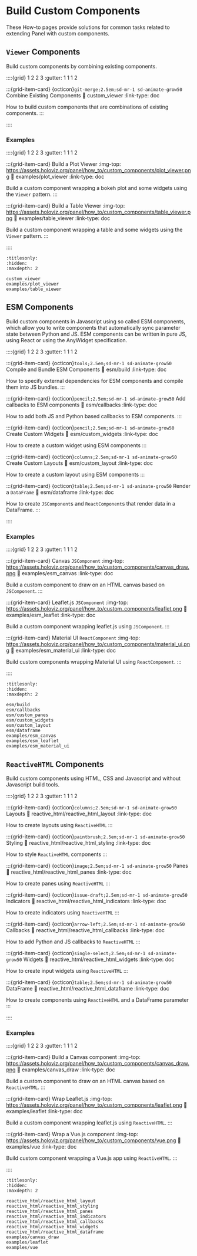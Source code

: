 # Build Custom Components

These How-to pages provide solutions for common tasks related to extending Panel with custom components.

## `Viewer` Components

Build custom components by combining existing components.

::::{grid} 1 2 2 3
:gutter: 1 1 1 2

:::{grid-item-card} {octicon}`git-merge;2.5em;sd-mr-1 sd-animate-grow50` Combine Existing Components
:link: custom_viewer
:link-type: doc

How to build custom components that are combinations of existing components.
:::

::::

### Examples

::::{grid} 1 2 2 3
:gutter: 1 1 1 2

:::{grid-item-card} Build a Plot Viewer
:img-top: https://assets.holoviz.org/panel/how_to/custom_components/plot_viewer.png
:link: examples/plot_viewer
:link-type: doc

Build a custom component wrapping a bokeh plot and some widgets using the `Viewer` pattern.
:::

:::{grid-item-card} Build a Table Viewer
:img-top: https://assets.holoviz.org/panel/how_to/custom_components/table_viewer.png
:link: examples/table_viewer
:link-type: doc

Build a custom component wrapping a table and some widgets using the `Viewer` pattern.
:::

::::

```{toctree}
:titlesonly:
:hidden:
:maxdepth: 2

custom_viewer
examples/plot_viewer
examples/table_viewer
```

## ESM Components

Build custom components in Javascript using so called ESM components, which allow you to write components that automatically sync parameter state between Python and JS. ESM components can be written in pure JS, using React or using the AnyWidget specification.

::::{grid} 1 2 2 3
:gutter: 1 1 1 2


:::{grid-item-card} {octicon}`tools;2.5em;sd-mr-1 sd-animate-grow50` Compile and Bundle ESM Components
:link: esm/build
:link-type: doc

How to specify external dependencies for ESM components and compile them into JS bundles.
:::

:::{grid-item-card} {octicon}`pencil;2.5em;sd-mr-1 sd-animate-grow50` Add callbacks to ESM components
:link: esm/callbacks
:link-type: doc

How to add both JS and Python based callbacks to ESM components.
:::

:::{grid-item-card} {octicon}`pencil;2.5em;sd-mr-1 sd-animate-grow50` Create Custom Widgets
:link: esm/custom_widgets
:link-type: doc

How to create a custom widget using ESM components
:::

:::{grid-item-card} {octicon}`columns;2.5em;sd-mr-1 sd-animate-grow50` Create Custom Layouts
:link: esm/custom_layout
:link-type: doc

How to create a custom layout using ESM components
:::

:::{grid-item-card} {octicon}`table;2.5em;sd-mr-1 sd-animate-grow50` Render a `DataFrame`
:link: esm/dataframe
:link-type: doc

How to create `JSComponent`s and `ReactComponent`s that render data in a DataFrame.
:::

::::

### Examples

::::{grid} 1 2 2 3
:gutter: 1 1 1 2

:::{grid-item-card} Canvas `JSComponent`
:img-top: https://assets.holoviz.org/panel/how_to/custom_components/canvas_draw.png
:link: examples/esm_canvas
:link-type: doc

Build a custom component to draw on an HTML canvas based on `JSComponent`.
:::

:::{grid-item-card} Leaflet.js `JSComponent`
:img-top: https://assets.holoviz.org/panel/how_to/custom_components/leaflet.png
:link: examples/esm_leaflet
:link-type: doc

Build a custom component wrapping leaflet.js using `JSComponent`.
:::

:::{grid-item-card} Material UI `ReactComponent`
:img-top: https://assets.holoviz.org/panel/how_to/custom_components/material_ui.png
:link: examples/esm_material_ui
:link-type: doc

Build custom components wrapping Material UI using `ReactComponent`.
:::

::::

```{toctree}
:titlesonly:
:hidden:
:maxdepth: 2

esm/build
esm/callbacks
esm/custom_panes
esm/custom_widgets
esm/custom_layout
esm/dataframe
examples/esm_canvas
examples/esm_leaflet
examples/esm_material_ui

```

## `ReactiveHTML` Components

Build custom components using HTML, CSS and Javascript and without Javascript build tools.

::::{grid} 1 2 2 3
:gutter: 1 1 1 2

:::{grid-item-card} {octicon}`columns;2.5em;sd-mr-1 sd-animate-grow50` Layouts
:link: reactive_html/reactive_html_layout
:link-type: doc

How to create layouts using `ReactiveHTML`
:::

:::{grid-item-card} {octicon}`paintbrush;2.5em;sd-mr-1 sd-animate-grow50` Styling
:link: reactive_html/reactive_html_styling
:link-type: doc

How to style `ReactiveHTML` components
:::

:::{grid-item-card} {octicon}`image;2.5em;sd-mr-1 sd-animate-grow50` Panes
:link: reactive_html/reactive_html_panes
:link-type: doc

How to create panes using `ReactiveHTML`
:::

:::{grid-item-card} {octicon}`issue-draft;2.5em;sd-mr-1 sd-animate-grow50` Indicators
:link: reactive_html/reactive_html_indicators
:link-type: doc

How to create indicators using `ReactiveHTML`
:::

:::{grid-item-card} {octicon}`arrow-left;2.5em;sd-mr-1 sd-animate-grow50` Callbacks
:link: reactive_html/reactive_html_callbacks
:link-type: doc

How to add Python and JS callbacks to `ReactiveHTML`
:::

:::{grid-item-card} {octicon}`single-select;2.5em;sd-mr-1 sd-animate-grow50` Widgets
:link: reactive_html/reactive_html_widgets
:link-type: doc

How to create input widgets using `ReactiveHTML`
:::

:::{grid-item-card} {octicon}`table;2.5em;sd-mr-1 sd-animate-grow50` DataFrame
:link: reactive_html/reactive_html_dataframe
:link-type: doc

How to create components using `ReactiveHTML` and a DataFrame parameter
:::

::::

### Examples

::::{grid} 1 2 2 3
:gutter: 1 1 1 2

:::{grid-item-card} Build a Canvas component
:img-top: https://assets.holoviz.org/panel/how_to/custom_components/canvas_draw.png
:link: examples/canvas_draw
:link-type: doc

Build a custom component to draw on an HTML canvas based on `ReactiveHTML`.
:::

:::{grid-item-card} Wrap Leaflet.js
:img-top: https://assets.holoviz.org/panel/how_to/custom_components/leaflet.png
:link: examples/leaflet
:link-type: doc

Build a custom component wrapping leaflet.js using `ReactiveHTML`.
:::

:::{grid-item-card} Wrap a Vue.js component
:img-top: https://assets.holoviz.org/panel/how_to/custom_components/vue.png
:link: examples/vue
:link-type: doc

Build custom component wrapping a Vue.js app using `ReactiveHTML`.
:::

::::

```{toctree}
:titlesonly:
:hidden:
:maxdepth: 2

reactive_html/reactive_html_layout
reactive_html/reactive_html_styling
reactive_html/reactive_html_panes
reactive_html/reactive_html_indicators
reactive_html/reactive_html_callbacks
reactive_html/reactive_html_widgets
reactive_html/reactive_html_dataframe
examples/canvas_draw
examples/leaflet
examples/vue
```
